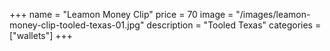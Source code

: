 +++
name = "Leamon Money Clip"
price = 70
image = "/images/leamon-money-clip-tooled-texas-01.jpg"
description = "Tooled Texas"
categories = ["wallets"]
+++